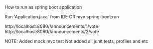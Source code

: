 How to run as spring boot application

Run 'Application.java' from IDE
OR
mvn spring-boot:run

http://localhost:8080//announcements/1/vote
http://localhost:8080//announcements/2/vote

NOTE:
Added mock mvc test
Not added all junit tests, profiles and etc

